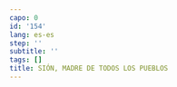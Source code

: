```yaml
---
capo: 0
id: '154'
lang: es-es
step: ''
subtitle: ''
tags: []
title: SIÓN, MADRE DE TODOS LOS PUEBLOS
---
```

